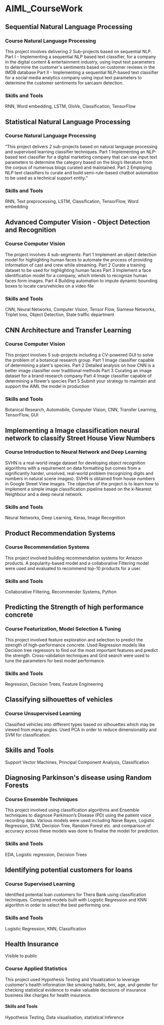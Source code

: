 # AIML_CourseWork
## Sequential Natural Language Processing

### Course Natural Language Processing

This project involves delivering 2 Sub-projects based on sequential NLP. Part I - Implementing a sequential NLP based text classifier, for a company in the digital content & entertainment industry, using input text parameters to determine the customer's sentiments based on customer reviews in the IMDB database Part II - Implementing a sequential NLP-based text classifier for a social media analytics company using input text parameters to determine the customer sentiments for sarcasm detection.

### Skills and Tools

RNN, Word embedding, LSTM, GloVe, Classification, TensorFlow

## Statistical Natural Language Processing

### Course Natural Language Processing

“This project delivers 2 sub-projects based on natural language processing and supervised learning classifier techniques. Part 1 Implementing an NLP-based text classifier for a digital marketing company that can use input text parameters to determine the category based on the blog’s literature from the corpus of numerous blogs curated and maintained. Part 2 Employing NLP text classifiers to curate and build semi-rule-based chatbot automation to be used as a technical support entity.”

### Skills and Tools

RNN, Text preprocessing, LSTM, Classification, TensorFlow, Word embedding

## Advanced Computer Vision - Object Detection and Recognition

### Course Computer Vision

The project involves 4 sub-segments: Part 1 Implement an object detection model for highlighting human faces to automate the process of providing information of cast and crew while streaming. Part 2 Curate a training dataset to be used for highlighting human faces Part 3 Implement a face identification model for a company, which intends to recognize human faces form images. Part 4 Building automation to impute dynamic bounding boxes to locate cars/vehicles on a video file

### Skills and Tools

CNN, Neural Networks, Computer Vision, Tensor Flow, Siamese Networks, Triplet loss, Object Detection, State traffic department


## CNN Architecture and Transfer Learning

### Course Computer Vision

This project involves 5 sub-projects including a CV-powered GUI to solve the problem of a botanical research group. Part 1 Image classifier capable of determining a plant's species. Part 2 Detailed analysis on how CNN is a better image classifier over traditional methods Part 3 Curating an image dataset for a brand research company Part 4 Image classifier capable of determining a flower’s species Part 5 Submit your strategy to maintain and support the AIML the model in production

### Skills and Tools

Botanical Research, Automobile, Computer Vision, CNN, Transfer Learning, TensorFlow, GUI



## Implementing a Image classification neural network to classify Street House View Numbers

### Course Introduction to Neural Network and Deep Learning

SVHN is a real-world image dataset for developing object recognition algorithms with a requirement on data formatting but comes from a significantly harder, unsolved, real-world problem (recognizing digits and numbers in natural scene images). SVHN is obtained from house numbers in Google Street View images. The objective of the project is to learn how to implement a simple image classification pipeline based on the k-Nearest Neighbour and a deep neural network.

### Skills and Tools

Neural Networks, Deep Learning, Keras, Image Recognition



## Product Recommendation Systems

### Course Recommendation Systems

This project involved building recommendation systems for Amazon products. A popularity-based model and a collaborative Filtering model were used and evaluated to recommend top-10 products for a user.

### Skills and Tools

Collaborative Filtering, Recommender Systems, Python


## Predicting the Strength of high performance concrete

### Course Featurization, Model Selection & Tuning

This project involved feature exploration and selection to predict the strength of high-performance concrete. Used Regression models like Decision tree regressors to find out the most important features and predict the strength. Cross-validation techniques and Grid search were used to tune the parameters for best model performance.

### Skills and Tools

Regression, Decision Trees, Feature Engineering


## Classifying silhouettes of vehicles

### Course Unsupervised Learning

Classified vehicles into different types based on silhouettes which may be viewed from many angles. Used PCA in order to reduce dimensionality and SVM for classification.

## Skills and Tools

Support Vector Machines, Principal Component Analysis, Classification


## Diagnosing Parkinson's disease using Random Forests

### Course Ensemble Techniques

This project involved using classification algorithms and Ensemble techniques to diagnose Parkinson’s Disease (PD) using the patient voice recording data. Various models were used including Naive Bayes, Logistic Regression, SVM, Decision Tree, Random Forest etc. and comparison of accuracy across these models was done to finalise the model for prediction.

### Skills and Tools

EDA, Logistic regression, Decision Trees


## Identifying potential customers for loans

### Course Supervised Learning

Identified potential loan customers for Thera Bank using classification techniques. Compared models built with Logistic Regression and KNN algorithm in order to select the best performing one.

### Skills and Tools

Logistic Regression, KNN, Classification



## Health Insurance
Visible to public
### Course Applied Statistics

This project used Hypothesis Testing and Visualization to leverage customer's health information like smoking habits, bmi, age, and gender for checking statistical evidence to make valuable decisions of insurance business like charges for health insurance.

#### Skills and Tools

Hypothesis Testing, Data visualisation, statistical Inference
